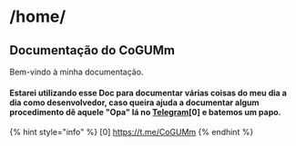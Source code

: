 # /home/

## Documentação do CoGUMm

Bem-vindo à minha documentação.

#### Estarei utilizando esse Doc para documentar várias coisas do meu dia a dia como desenvolvedor, caso queira ajuda a documentar algum procedimento dê aquele "Opa" lá no [Telegram](https://t.me/CoGUMm)\[0\] e batemos um papo.

{% hint style="info" %}
 \[0\] https://t.me/CoGUMm
{% endhint %}



